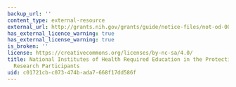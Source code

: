 ```yaml
---
backup_url: ''
content_type: external-resource
external_url: http://grants.nih.gov/grants/guide/notice-files/not-od-00-039.html
has_external_licence_warning: true
has_external_license_warning: true
is_broken: ''
license: https://creativecommons.org/licenses/by-nc-sa/4.0/
title: National Institutes of Health Required Education in the Protection of Human
  Research Participants
uid: c01721cb-c073-474b-ada7-668f17dd586f
---
```

